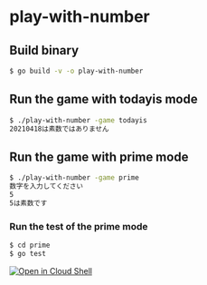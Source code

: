 # play-with-number
## Build binary
```bash
$ go build -v -o play-with-number
```

## Run the game with todayis mode
```bash
$ ./play-with-number -game todayis
20210418は素数ではありません
```

## Run the game with prime mode
```bash
$ ./play-with-number -game prime
数字を入力してください
5
5は素数です
```

### Run the test of the prime mode
```bash
$ cd prime
$ go test
```

[![Open in Cloud Shell](http://gstatic.com/cloudssh/images/open-btn.svg)](https://console.cloud.google.com/cloudshell/editor?cloudshell_git_repo=https%3A%2F%2Fgithub.com%2FWomenWhoGoTokyo%2Fcodelab)
